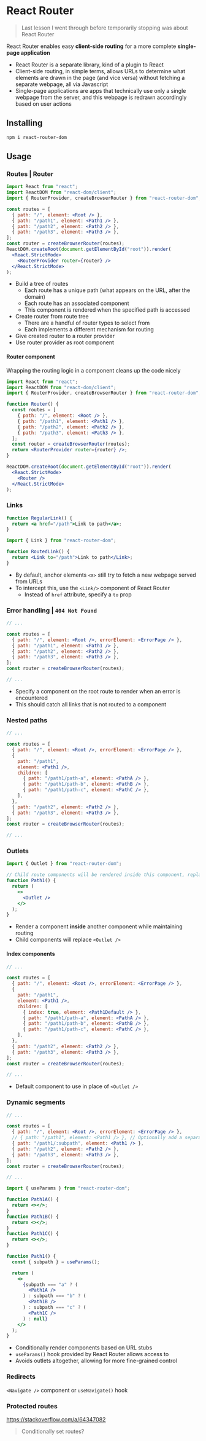 # React Router

> Last lesson I went through before temporarily stopping was about React Router

React Router enables easy **client-side routing** for a more complete **single-page application**

- React Router is a separate library, kind of a plugin to React
- Client-side routing, in simple terms, allows URLs to determine what elements are drawn in the page (and vice versa) without fetching a separate webpage, all via Javascript
- Single-page applications are apps that technically use only a single webpage from the server, and this webpage is redrawn accordingly based on user actions

## Installing

```sh
npm i react-router-dom
```

## Usage

### Routes | Router

```jsx
import React from "react";
import ReactDOM from "react-dom/client";
import { RouterProvider, createBrowserRouter } from "react-router-dom";

const routes = [
  { path: "/", element: <Root /> },
  { path: "/path1", element: <Path1 /> },
  { path: "/path2", element: <Path2 /> },
  { path: "/path3", element: <Path3 /> },
];
const router = createBrowserRouter(routes);
ReactDOM.createRoot(document.getElementById("root")).render(
  <React.StrictMode>
    <RouterProvider router={router} />
  </React.StrictMode>
);
```

- Build a tree of routes
  - Each route has a unique path (what appears on the URL, after the domain)
  - Each route has an associated component
  - This component is rendered when the specified path is accessed
- Create router from route tree
  - There are a handful of router types to select from
  - Each implements a different mechanism for routing
- Give created router to a router provider
- Use router provider as root component

#### Router component

Wrapping the routing logic in a component cleans up the code nicely

```jsx
import React from "react";
import ReactDOM from "react-dom/client";
import { RouterProvider, createBrowserRouter } from "react-router-dom";

function Router() {
  const routes = [
    { path: "/", element: <Root /> },
    { path: "/path1", element: <Path1 /> },
    { path: "/path2", element: <Path2 /> },
    { path: "/path3", element: <Path3 /> },
  ];
  const router = createBrowserRouter(routes);
  return <RouterProvider router={router} />;
}

ReactDOM.createRoot(document.getElementById("root")).render(
  <React.StrictMode>
    <Router />
  </React.StrictMode>
);
```

### Links

```jsx
function RegularLink() {
  return <a href="/path">Link to path</a>;
}
```

```jsx
import { Link } from "react-router-dom";

function RoutedLink() {
  return <Link to="/path">Link to path</Link>;
}
```

- By default, anchor elements `<a>` still try to fetch a new webpage served from URLs
- To intercept this, use the `<Link/>` component of React Router
  - Instead of `href` attribute, specify a `to` prop

### Error handling | `404 Not Found`

```jsx
// ...

const routes = [
  { path: "/", element: <Root />, errorElement: <ErrorPage /> },
  { path: "/path1", element: <Path1 /> },
  { path: "/path2", element: <Path2 /> },
  { path: "/path3", element: <Path3 /> },
];
const router = createBrowserRouter(routes);

// ...
```

- Specify a component on the root route to render when an error is encountered
- This should catch all links that is not routed to a component

### Nested paths

```jsx
// ...

const routes = [
  { path: "/", element: <Root />, errorElement: <ErrorPage /> },
  {
    path: "/path1",
    element: <Path1 />,
    children: [
      { path: "/path1/path-a", element: <PathA /> },
      { path: "/path1/path-b", element: <PathB /> },
      { path: "/path1/path-c", element: <PathC /> },
    ],
  },
  { path: "/path2", element: <Path2 /> },
  { path: "/path3", element: <Path3 /> },
];
const router = createBrowserRouter(routes);

// ...
```

### Outlets

```jsx
import { Outlet } from "react-router-dom";

// Child route components will be rendered inside this component, replacing `<Outlet />`
function Path1() {
  return (
    <>
      <Outlet />
    </>
  );
}
```

- Render a component **inside** another component while maintaining routing
- Child components will replace `<Outlet />`

#### Index components

```jsx
// ...

const routes = [
  { path: "/", element: <Root />, errorElement: <ErrorPage /> },
  {
    path: "/path1",
    element: <Path1 />,
    children: [
      { index: true, element: <Path1Default /> },
      { path: "/path1/path-a", element: <PathA /> },
      { path: "/path1/path-b", element: <PathB /> },
      { path: "/path1/path-c", element: <PathC /> },
    ],
  },
  { path: "/path2", element: <Path2 /> },
  { path: "/path3", element: <Path3 /> },
];
const router = createBrowserRouter(routes);

// ...
```

- Default component to use in place of `<Outlet />`

### Dynamic segments

```jsx
// ...

const routes = [
  { path: "/", element: <Root />, errorElement: <ErrorPage /> },
  // { path: "/path1", element: <Path1 /> }, // Optionally add a separate route for accessing the path without stub
  { path: "/path1/:subpath", element: <Path1 /> },
  { path: "/path2", element: <Path2 /> },
  { path: "/path3", element: <Path3 /> },
];
const router = createBrowserRouter(routes);

// ...
```

```jsx
import { useParams } from "react-router-dom";

function Path1A() {
  return <></>;
}
function Path1B() {
  return <></>;
}
function Path1C() {
  return <></>;
}

function Path1() {
  const { subpath } = useParams();

  return (
    <>
      {subpath === "a" ? (
        <Path1A />
      ) : subpath === "b" ? (
        <Path1B />
      ) : subpath === "c" ? (
        <Path1C />
      ) : null}
    </>
  );
}
```

- Conditionally render components based on URL stubs
- `useParams()` hook provided by React Router allows access to
- Avoids outlets altogether, allowing for more fine-grained control

### Redirects

`<Navigate />` component or `useNavigate()` hook

### Protected routes

https://stackoverflow.com/a/64347082

> Conditionally set routes?
